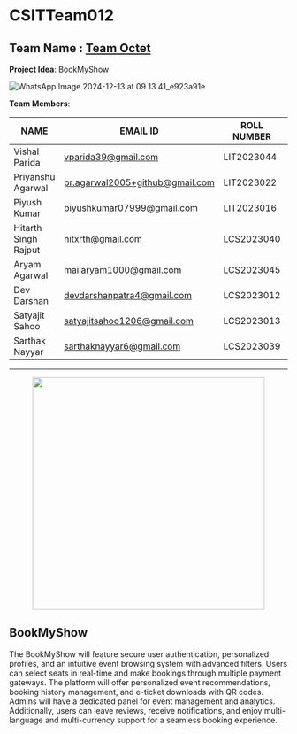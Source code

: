 # CSITTeam012
## Team Name : [Team Octet](https://github.com/IIITLucknowSWEngg/Assignment/issues/7)

**Project Idea**: BookMyShow  

![WhatsApp Image 2024-12-13 at 09 13 41_e923a91e](https://github.com/user-attachments/assets/5b8e7b79-db85-42b9-9b18-ae9c47191a1b)

**Team Members**:

| NAME               | EMAIL ID                         | ROLL NUMBER | BRANCH              | GITHUB ID |
|--------------------|----------------------------------|-------------|---------------------|---------------------------|
| Vishal Parida      | vparida39@gmail.com              | LIT2023044  | Information Technology | [vishalparida](https://github.com/vishalparida)                       |
| Priyanshu Agarwal  | pr.agarwal2005+github@gmail.com  | LIT2023022  | Information Technology | [Priyanshu-2005](https://github.com/Priyanshu-2005)                       |
| Piyush Kumar       | piyushkumar07999@gmail.com       | LIT2023016  | Information Technology | [piyushkumar079](https://github.com/piyushkumar079)                    |
| Hitarth Singh Rajput| hitxrth@gmail.com                | LCS2023040  | Computer Science     | [hitarth-gg](https://github.com/hitarth-gg)                       |
| Aryam Agarwal      | mailaryam1000@gmail.com          | LCS2023045  | Computer Science     | [aryamagarwal](https://github.com/aryamagarwal)                       |
| Dev Darshan         | devdarshanpatra4@gmail.com       | LCS2023012  | Computer Science     | [devdrx](https://github.com/devdrx)                       |
| Satyajit Sahoo     | satyajitsahoo1206@gmail.com      | LCS2023013  | Computer Science     | [satyajit1206](https://github.com/satyajit1206)                       |
| Sarthak Nayyar     | sarthaknayyar6@gmail.com         | LCS2023039  | Computer Science     | [sarthaknayyar](https://github.com/sarthaknayyar)                       |

---

<p align="center" >
    <img src="https://github.com/user-attachments/assets/26515e22-2f2d-412a-9106-f178586bf345" width="420">
</p>

## BookMyShow 
The BookMyShow will feature secure user authentication, personalized profiles, and an intuitive event browsing system with advanced filters. Users can select seats in real-time and make bookings through multiple payment gateways. The platform will offer personalized event recommendations, booking history management, and e-ticket downloads with QR codes. Admins will have a dedicated panel for event management and analytics. Additionally, users can leave reviews, receive notifications, and enjoy multi-language and multi-currency support for a seamless booking experience.
